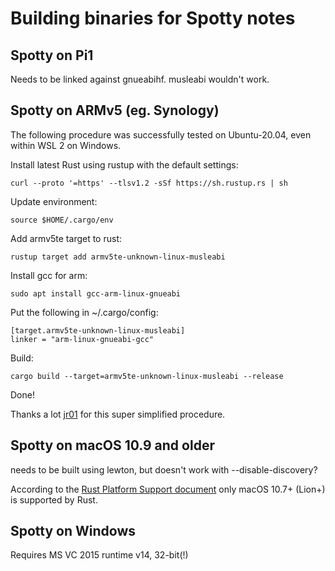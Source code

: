 Building binaries for Spotty notes
==================================

Spotty on Pi1
-------------

Needs to be linked against gnueabihf. musleabi wouldn't work.

Spotty on ARMv5 (eg. Synology)
------------------------------

The following procedure was successfully tested on Ubuntu-20.04, even within WSL 2 on Windows.

Install latest Rust using rustup with the default settings:

	curl --proto '=https' --tlsv1.2 -sSf https://sh.rustup.rs | sh

Update environment:

	source $HOME/.cargo/env

Add armv5te target to rust:

	rustup target add armv5te-unknown-linux-musleabi

Install gcc for arm:

	sudo apt install gcc-arm-linux-gnueabi

Put the following in ~/.cargo/config:

	[target.armv5te-unknown-linux-musleabi]
	linker = "arm-linux-gnueabi-gcc"

Build:

	cargo build --target=armv5te-unknown-linux-musleabi --release

Done!

Thanks a lot [jr01](https://github.com/jr01) for this super simplified procedure.

Spotty on macOS 10.9 and older
------------------------------
needs to be built using lewton, but doesn't work with --disable-discovery?

According to the [Rust Platform Support document](https://forge.rust-lang.org/platform-support.html)
only macOS 10.7+ (Lion+) is supported by Rust.

Spotty on Windows
-----------------
Requires MS VC 2015 runtime v14, 32-bit(!)

